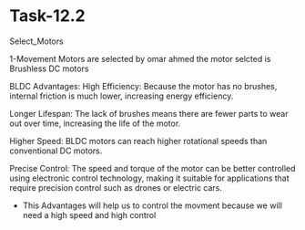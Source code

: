 # Task-12.2
Select_Motors

1-Movement Motors are selected by omar ahmed
the motor selcted is Brushless DC motors 

BLDC Advantages:
High Efficiency: Because the motor has no brushes, internal friction is much lower, increasing energy efficiency.

Longer Lifespan: The lack of brushes means there are fewer parts to wear out over time, increasing the life of the motor.

Higher Speed: BLDC motors can reach higher rotational speeds than conventional DC motors.

Precise Control: The speed and torque of the motor can be better controlled using electronic control technology, making it suitable for applications that require precision control such as drones or electric cars.

* This Advantages will help us to control the movment because we will need a high speed and high control  
